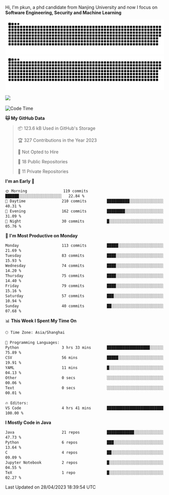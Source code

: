 Hi, I'm pkun, a phd candidate from Nanjing University and now I focus on **Software Engineering, Security and Machine Learning**

![GitHub Snake Light](https://github.com/pppppkun/pppppkun/blob/output/github-snake.svg#gh-light-mode-only)
![GitHub Snake dark](https://github.com/pppppkun/pppppkun/blob/output/github-snake-dark.svg#gh-dark-mode-only)

![](https://komarev.com/ghpvc/?username=pppppkun)
<!--START_SECTION:waka-->
![Code Time](http://img.shields.io/badge/Code%20Time-1%2C731%20hrs%2017%20mins-blue)

**🐱 My GitHub Data** 

> 📦 123.6 kB Used in GitHub's Storage 
 > 
> 🏆 327 Contributions in the Year 2023
 > 
> 🚫 Not Opted to Hire
 > 
> 📜 18 Public Repositories 
 > 
> 🔑 11 Private Repositories 
 > 
**I'm an Early 🐤** 

```text
🌞 Morning                119 commits         ██████░░░░░░░░░░░░░░░░░░░   22.84 % 
🌆 Daytime                210 commits         ██████████░░░░░░░░░░░░░░░   40.31 % 
🌃 Evening                162 commits         ████████░░░░░░░░░░░░░░░░░   31.09 % 
🌙 Night                  30 commits          █░░░░░░░░░░░░░░░░░░░░░░░░   05.76 % 
```
📅 **I'm Most Productive on Monday** 

```text
Monday                   113 commits         █████░░░░░░░░░░░░░░░░░░░░   21.69 % 
Tuesday                  83 commits          ████░░░░░░░░░░░░░░░░░░░░░   15.93 % 
Wednesday                74 commits          ████░░░░░░░░░░░░░░░░░░░░░   14.20 % 
Thursday                 75 commits          ████░░░░░░░░░░░░░░░░░░░░░   14.40 % 
Friday                   79 commits          ████░░░░░░░░░░░░░░░░░░░░░   15.16 % 
Saturday                 57 commits          ███░░░░░░░░░░░░░░░░░░░░░░   10.94 % 
Sunday                   40 commits          ██░░░░░░░░░░░░░░░░░░░░░░░   07.68 % 
```


📊 **This Week I Spent My Time On** 

```text
🕑︎ Time Zone: Asia/Shanghai

💬 Programming Languages: 
Python                   3 hrs 33 mins       ███████████████████░░░░░░   75.89 % 
CSV                      56 mins             █████░░░░░░░░░░░░░░░░░░░░   19.91 % 
YAML                     11 mins             █░░░░░░░░░░░░░░░░░░░░░░░░   04.13 % 
Other                    0 secs              ░░░░░░░░░░░░░░░░░░░░░░░░░   00.06 % 
Text                     0 secs              ░░░░░░░░░░░░░░░░░░░░░░░░░   00.01 % 

🔥 Editors: 
VS Code                  4 hrs 41 mins       █████████████████████████   100.00 % 
```

**I Mostly Code in Java** 

```text
Java                     21 repos            ████████████░░░░░░░░░░░░░   47.73 % 
Python                   6 repos             ███░░░░░░░░░░░░░░░░░░░░░░   13.64 % 
C                        4 repos             ██░░░░░░░░░░░░░░░░░░░░░░░   09.09 % 
Jupyter Notebook         2 repos             █░░░░░░░░░░░░░░░░░░░░░░░░   04.55 % 
TeX                      1 repo              █░░░░░░░░░░░░░░░░░░░░░░░░   02.27 % 
```




 Last Updated on 28/04/2023 18:39:54 UTC
<!--END_SECTION:waka-->
